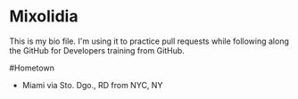 # Mixolidia
This is my bio file.
I'm using it to practice pull requests while following along the GitHub for Developers training from GitHub.

#Hometown
- Miami via Sto. Dgo., RD from NYC, NY
